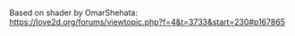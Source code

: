 Based on shader by OmarShehata: https://love2d.org/forums/viewtopic.php?f=4&t=3733&start=230#p167865
